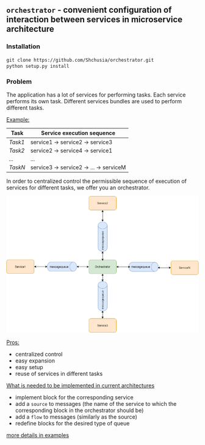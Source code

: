 ## ``orchestrator`` - convenient configuration of interaction between services in microservice architecture

### Installation

```commandline
git clone https://github.com/Shchusia/orchestrator.git
python setup.py install
```

### Problem

The application has a lot of services for performing tasks. Each service performs its own task. Different services bundles are used to perform different tasks.

<u>Example:</u>

Task | Service execution sequence 
--- | --- 
*Task1* | service1 -> service2 -> service3
*Task2* | service2 -> service4 -> service1
*...* | ...
*TaskN* | service3 -> service2 -> ... -> serviceM
    
In order to centralized control the permissible sequence of execution of services for different tasks, we offer you an orchestrator.

![file not found](./materials/solution_application_diagram.png "solution_application_diagram")

<u>Pros:</u>
* centralized control
* easy expansion
* easy setup
* reuse of services in different tasks

<u>What is needed to be implemented in current architectures</u>
* implement block for the corresponding service
* add a `source` to messages (the name of the service to which the corresponding block in the orchestrator should be)
* add a `flow` to messages (similarly as the source)
* redefine blocks for the desired type of queue

[more details in examples](./examples/README.MD)
